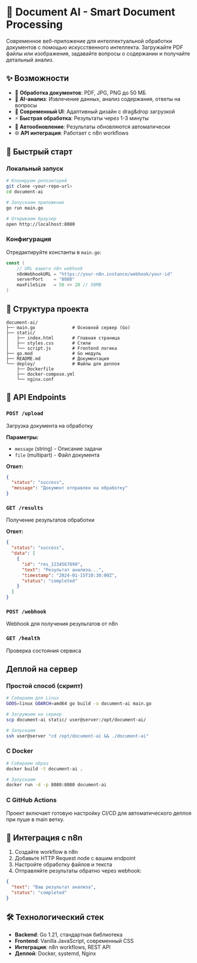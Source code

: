 # 🤖 Document AI - Smart Document Processing

Современное веб-приложение для интеллектуальной обработки документов с помощью искусственного интеллекта. Загружайте PDF файлы или изображения, задавайте вопросы о содержании и получайте детальный анализ.

## ✨ Возможности

- 📄 **Обработка документов**: PDF, JPG, PNG до 50 МБ
- 🤖 **AI-анализ**: Извлечение данных, анализ содержания, ответы на вопросы
- 🎨 **Современный UI**: Адаптивный дизайн с drag&drop загрузкой
- ⚡ **Быстрая обработка**: Результаты через 1-3 минуты
- 🔄 **Автообновление**: Результаты обновляются автоматически
- 🌐 **API интеграция**: Работает с n8n workflows

## 🚀 Быстрый старт

### Локальный запуск

```bash
# Клонируем репозиторий
git clone <your-repo-url>
cd document-ai

# Запускаем приложение
go run main.go

# Открываем браузер
open http://localhost:8080
```

### Конфигурация

Отредактируйте константы в `main.go`:

```go
const (
    // URL вашего n8n webhook
    n8nWebhookURL = "https://your-n8n.instance/webhook/your-id"
    serverPort    = "8080"
    maxFileSize   = 50 << 20 // 50MB
)
```

## 📁 Структура проекта

```
document-ai/
├── main.go              # Основной сервер (Go)
├── static/
│   ├── index.html       # Главная страница
│   ├── styles.css       # Стили
│   └── script.js        # Frontend логика
├── go.mod               # Go модуль
├── README.md            # Документация
└── deploy/              # Файлы для деплоя
    ├── Dockerfile
    ├── docker-compose.yml
    └── nginx.conf
```

## 🔧 API Endpoints

### `POST /upload`
Загрузка документа на обработку

**Параметры:**
- `message` (string) - Описание задачи
- `file` (multipart) - Файл документа

**Ответ:**
```json
{
  "status": "success",
  "message": "Документ отправлен на обработку"
}
```

### `GET /results`
Получение результатов обработки

**Ответ:**
```json
{
  "status": "success",
  "data": [
    {
      "id": "res_1234567890",
      "text": "Результат анализа...",
      "timestamp": "2024-01-15T10:30:00Z",
      "status": "completed"
    }
  ]
}
```

### `POST /webhook`
Webhook для получения результатов от n8n

### `GET /health`
Проверка состояния сервиса

## Деплой на сервер

### Простой способ (скрипт)

```bash
# Собираем для Linux
GOOS=linux GOARCH=amd64 go build -o document-ai main.go

# Загружаем на сервер
scp document-ai static/ user@server:/opt/document-ai/

# Запускаем
ssh user@server "cd /opt/document-ai && ./document-ai"
```

### С Docker

```bash
# Собираем образ
docker build -t document-ai .

# Запускаем
docker run -d -p 8080:8080 document-ai
```

### С GitHub Actions

Проект включает готовую настройку CI/CD для автоматического деплоя при пуше в main ветку.

## 🔗 Интеграция с n8n

1. Создайте workflow в n8n
2. Добавьте HTTP Request node с вашим endpoint
3. Настройте обработку файлов и текста
4. Отправляйте результаты обратно через webhook:

```json
{
  "text": "Ваш результат анализа",
  "status": "completed"
}
```

## 🛠️ Технологический стек

- **Backend**: Go 1.21, стандартная библиотека
- **Frontend**: Vanilla JavaScript, современный CSS
- **Интеграция**: n8n workflows, REST API
- **Деплой**: Docker, systemd, Nginx
